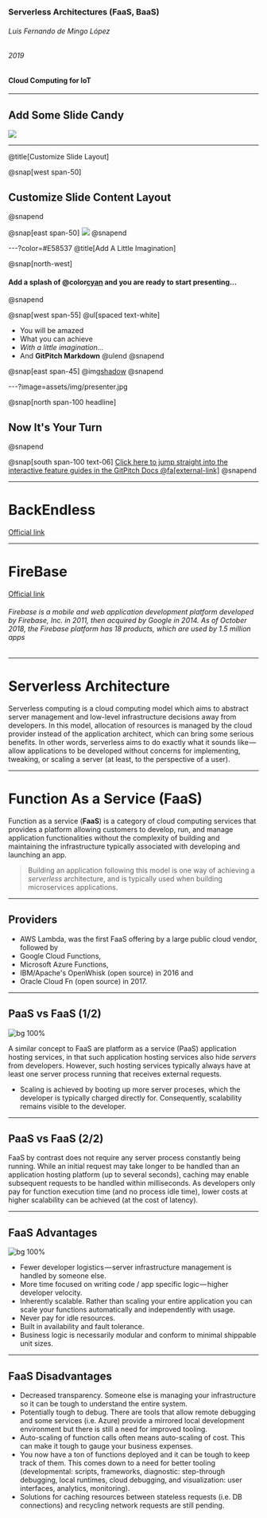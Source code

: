 ### Serverless Architectures (FaaS, BaaS)
###### Luis Fernando de Mingo López
###### 2019

#### Cloud Computing for IoT
---

## Add Some Slide Candy

![](assets/img/presentation.png)

---
@title[Customize Slide Layout]

@snap[west span-50]
## Customize Slide Content Layout
@snapend

@snap[east span-50]
![](assets/img/presentation.png)
@snapend

---?color=#E58537
@title[Add A Little Imagination]

@snap[north-west]
#### Add a splash of @color[cyan](**color**) and you are ready to start presenting...
@snapend

@snap[west span-55]
@ul[spaced text-white]
- You will be amazed
- What you can achieve
- *With a little imagination...*
- And **GitPitch Markdown**
@ulend
@snapend

@snap[east span-45]
@img[shadow](assets/img/conference.png)
@snapend

---?image=assets/img/presenter.jpg

@snap[north span-100 headline]
## Now It's Your Turn
@snapend

@snap[south span-100 text-06]
[Click here to jump straight into the interactive feature guides in the GitPitch Docs @fa[external-link]](https://gitpitch.com/docs/getting-started/tutorial/)
@snapend



---

# BackEndless

[Official link](https://www.backenless.com)

---

#  FireBase

[Official link](https://firebase.google.com)

###### Firebase is a mobile and web application development platform developed by Firebase, Inc. in 2011, then acquired by Google in 2014. As of October 2018, the Firebase platform has 18 products, which are used by 1.5 million apps

---

# Serverless Architecture

Serverless computing is a cloud computing model which aims to abstract server management and low-level infrastructure decisions away from developers. In this model, allocation of resources is managed by the cloud provider instead of the application architect, which can bring some serious benefits. In other words, serverless aims to do exactly what it sounds like — allow applications to be developed without concerns for implementing, tweaking, or scaling a server (at least, to the perspective of a user).

---

# Function As a Service (FaaS)

Function as a service (**FaaS**) is a category of cloud computing services that provides a platform allowing customers to develop, run, and manage application functionalities without the complexity of building and maintaining the infrastructure typically associated with developing and launching an app.

>Building an application following this model is one way of achieving a *serverless* architecture, and is typically used when building microservices applications.

---

## Providers

- AWS Lambda, was the first FaaS offering by a large public cloud vendor, followed by 
- Google Cloud Functions, 
- Microsoft Azure Functions, 
- IBM/Apache's OpenWhisk (open source) in 2016 and 
- Oracle Cloud Fn (open source) in 2017.

---

## PaaS vs FaaS (1/2)

![bg 100%](images/faas.png)

A similar concept to FaaS are platform as a service (PaaS) application hosting services, in that such application hosting services also hide *servers* from developers. However, such hosting services typically always have at least one server process running that receives external requests. 

- Scaling is achieved by booting up more server proceses, which the developer is typically charged directly for. Consequently, scalability remains visible to the developer.

---

## PaaS vs FaaS (2/2)

FaaS by contrast does not require any server process constantly being running. While an initial request may take longer to be handled than an application hosting platform (up to several seconds), caching may enable subsequent requests to be handled within milliseconds. As developers only pay for function execution time (and no process idle time), lower costs at higher scalability can be achieved (at the cost of latency).

---

## FaaS Advantages

![bg 100%](images/faas-adv.png)


- Fewer developer logistics — server infrastructure management is handled by someone else.
- More time focused on writing code / app specific logic — higher developer velocity.
- Inherently scalable. Rather than scaling your entire application you can scale your functions automatically and independently with usage.
- Never pay for idle resources.
- Built in availability and fault tolerance.
- Business logic is necessarily modular and conform to minimal shippable unit sizes.

---

## FaaS Disadvantages

- Decreased transparency. Someone else is managing your infrastructure so it can be tough to understand the entire system.
- Potentially tough to debug. There are tools that allow remote debugging and some services (i.e. Azure) provide a mirrored local development environment but there is still a need for improved tooling.
- Auto-scaling of function calls often means auto-scaling of cost. This can make it tough to gauge your business expenses.
- You now have a ton of functions deployed and it can be tough to keep track of them. This comes down to a need for better tooling (developmental: scripts, frameworks, diagnostic: step-through debugging, local runtimes, cloud debugging, and visualization: user interfaces, analytics, monitoring).
- Solutions for caching resources between stateless requests (i.e. DB connections) and recycling network requests are still pending.
